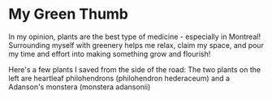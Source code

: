 # My Green Thumb

In my opinion, plants are the best type of medicine - especially in Montreal! Surrounding myself with greenery helps me relax, claim my space, and pour my time and effort into making something grow and flourish!

Here's a few plants I saved from the side of the road: The two plants on the left are heartleaf philohendrons (philohendron hederaceum) and a Adanson's monstera (monstera adansonii)


